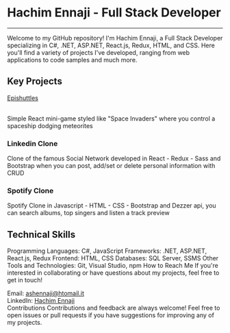 <h1>Hachim Ennaji - Full Stack Developer</h1>
<hr>
Welcome to my GitHub repository! I'm Hachim Ennaji, a Full Stack Developer specializing in C#, .NET, ASP.NET, React.js, Redux, HTML, and CSS. Here you'll find a variety of projects I've developed, ranging from web applications to code samples and much more.

<br>


<h2>Key Projects</h2>
 
[Epishuttles](https://github.com/HachimEnnaji/epishuttles)
    
 <br>
Simple React mini-game styled like "Space Invaders" where you control a spaceship dodging meteorites

<h3>Linkedin Clone </h3>
Clone of the famous Social Network developed in React - Redux - Sass and Bootstrap when you can post, add/set or delete personal information with CRUD

<h3>Spotify Clone</h3>
Spotify Clone in Javascript - HTML - CSS - Bootstrap  and Dezzer api, you can search albums, top singers and listen a track preview 
<br>

<h2>Technical Skills</h2>
Programming Languages: C#, JavaScript
Frameworks: .NET, ASP.NET, React.js, Redux
Frontend: HTML, CSS
Databases: SQL Server, SSMS
Other Tools and Technologies: Git, Visual Studio, npm
How to Reach Me
If you're interested in collaborating or have questions about my projects, feel free to get in touch!

Email: ashennaji@htomail.it <br>
LinkedIn: <a href="https://www.linkedin.com/in/hachim-ennaji/">Hachim Ennaji</a> <br>
Contributions
Contributions and feedback are always welcome! Feel free to open issues or pull requests if you have suggestions for improving any of my projects.
